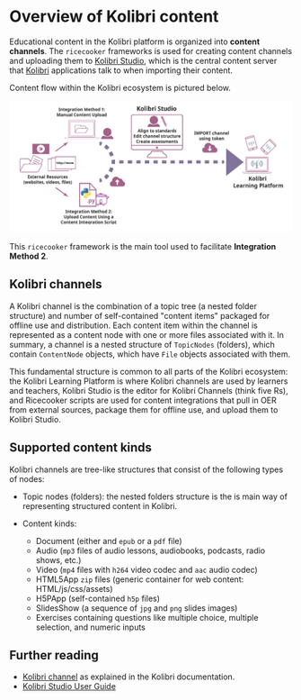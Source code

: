 Overview of Kolibri content
===========================

Educational content in the Kolibri platform is organized into **content channels**.
The `ricecooker` frameworks is used for creating content channels and uploading them
to [Kolibri Studio](https://studio.learningequality.org/), which is the central
content server that [Kolibri](https://learningequality.org/kolibri/) applications
talk to when importing their content.

Content flow within the Kolibri ecosystem is pictured below.

![The Kolibri Content Pipeline](../figures/content_pipeline_diagram.png)

This `ricecooker` framework is the main tool used to facilitate **Integration Method 2**.



Kolibri channels
----------------
A Kolibri channel is the combination of a topic tree (a nested folder structure)
and number of self-contained "content items" packaged for offline use and distribution.
Each content item within the channel is represented as a content node with one
or more files associated with it. In summary, a channel is a nested structure of
`TopicNodes` (folders), which contain `ContentNode` objects, which have
`File` objects associated with them.

This fundamental structure is common to all parts of the Kolibri ecosystem:
the Kolibri Learning Platform is where Kolibri channels are used by learners and teachers,
Kolibri Studio is the editor for Kolibri Channels (think five Rs),
and Ricecooker scripts are used for content integrations that pull in OER from
external sources, package them for offline use, and upload them to Kolibri Studio.



Supported content kinds
-----------------------
Kolibri channels are tree-like structures that consist of the following types of nodes:

  * Topic nodes (folders): the nested folders structure is the is main way of
    representing structured content in Kolibri.

  * Content kinds:

     - Document (either and `epub` or a `pdf` file)
     - Audio (`mp3` files of audio lessons, audiobooks, podcasts, radio shows, etc.)
     - Video (`mp4` files with `h264` video codec and `aac` audio codec)
     - HTML5App `zip` files (generic container for web content: HTML/js/css/assets)
     - H5PApp (self-contained `h5p` files)
     - SlidesShow (a sequence of `jpg` and `png` slides images)
     - Exercises containing questions like multiple choice, multiple selection, and numeric inputs



Further reading
---------------
  - [Kolibri channel](https://kolibri.readthedocs.io/en/latest/manage/resources.html#channels-and-resources)
    as explained in the Kolibri documentation.
  - [Kolibri Studio User Guide](https://kolibri-studio.readthedocs.io/en/latest/index.html)
